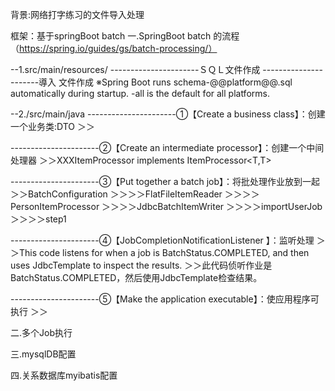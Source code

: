 背景:网络打字练习的文件导入处理

框架：基于springBoot batch
一.SpringBoot batch 的流程（https://spring.io/guides/gs/batch-processing/）

--1.src/main/resources/
----------------------ＳＱＬ文件作成
----------------------導入 文件作成
※Spring Boot runs schema-@@platform@@.sql automatically during startup. -all is the default for all platforms.

--2./src/main/java
----------------------①【Create a business class】：创建一个业务类:DTO
＞＞

----------------------②【Create an intermediate processor】：创建一个中间处理器
＞＞XXXItemProcessor implements ItemProcessor<T,T>

----------------------③【Put together a batch job】：将批处理作业放到一起
＞＞BatchConfiguration
＞＞＞＞FlatFileItemReader
＞＞＞＞PersonItemProcessor
＞＞＞＞JdbcBatchItemWriter
＞＞＞＞importUserJob
＞＞＞＞step1

----------------------④【JobCompletionNotificationListener 】：监听处理
＞＞This code listens for when a job is BatchStatus.COMPLETED, and then uses JdbcTemplate to inspect the results.
＞＞此代码侦听作业是BatchStatus.COMPLETED，然后使用JdbcTemplate检查结果。

----------------------⑤【Make the application executable】：使应用程序可执行
＞＞


二.多个Job执行

三.mysqlDB配置

四.关系数据库myibatis配置
